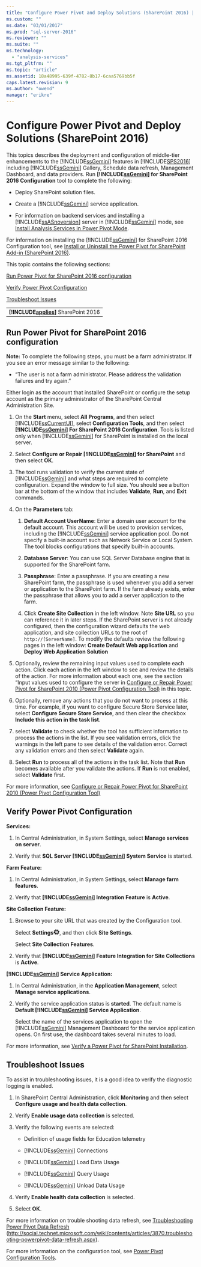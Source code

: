 ```yaml
---
title: "Configure Power Pivot and Deploy Solutions (SharePoint 2016) | Microsoft Docs"
ms.custom: ""
ms.date: "03/01/2017"
ms.prod: "sql-server-2016"
ms.reviewer: ""
ms.suite: ""
ms.technology: 
  - "analysis-services"
ms.tgt_pltfrm: ""
ms.topic: "article"
ms.assetid: 18a48995-639f-4782-8b17-6caa5769bb5f
caps.latest.revision: 9
ms.author: "owend"
manager: "erikre"
---
```

# Configure Power Pivot and Deploy Solutions (SharePoint 2016)
  This topics describes the deployment and configuration of middle-tier enhancements to the [!INCLUDE[ssGemini](../../../../a9notintoc/includes/ssgemini-md.md)] features in [!INCLUDE[SPS2016](../../../../analysis-services/instances/install/windows/includes/sps2016-md.md)] including [!INCLUDE[ssGemini](../../../../a9notintoc/includes/ssgemini-md.md)] Gallery, Schedule data refresh, Management Dashboard, and data providers. Run **[!INCLUDE[ssGemini](../../../../a9notintoc/includes/ssgemini-md.md)] for SharePoint 2016 Configuration** tool to complete the following:  
  
-   Deploy SharePoint solution files.  
  
-   Create a [!INCLUDE[ssGemini](../../../../a9notintoc/includes/ssgemini-md.md)] service application.  
  
-   For information on backend services and installing a [!INCLUDE[ssASnoversion](../../../../a9notintoc/includes/ssasnoversion-md.md)] server in [!INCLUDE[ssGemini](../../../../a9notintoc/includes/ssgemini-md.md)] mode, see [Install Analysis Services in Power Pivot Mode](../../../../analysis-services/instances/install/windows/install-analysis-services-in-power-pivot-mode.md).  
  
 For information on installing the [!INCLUDE[ssGemini](../../../../a9notintoc/includes/ssgemini-md.md)] for SharePoint 2016 Configuration tool, see [Install or Uninstall the Power Pivot for SharePoint Add-in (SharePoint 2016)](../../../../analysis-services/instances/install/windows/install-or-uninstall-the-power-pivot-for-sharepoint-add-in-sharepoint-2016.md).  
  
 This topic contains the following sections:  
  
 [Run Power Pivot for SharePoint 2016 configuration](#bkmk_run_configuration_tool)  
  
 [Verify Power Pivot Configuration](#bkmk_verify_powerpivot)  
  
 [Troubleshoot Issues](#bkmk_troubleshoot_issues)  
  
||  
|-|  
|**[!INCLUDE[applies](../../../../a9retired/includes/applies-md.md)]**  SharePoint 2016|  
  
##  <a name="bkmk_run_configuration_tool"></a> Run Power Pivot for SharePoint 2016 configuration  
 **Note:** To complete the following steps, you must be a farm administrator. If you see an error message similar to the following:  
  
-   “The user is not a farm administrator. Please address the validation failures and try again.”  
  
 Either login as the account that installed SharePoint or configure the setup account as the primary administrator of the SharePoint Central Administration Site.  
  
1.  On the **Start** menu, select **All Programs**, and then select [!INCLUDE[ssCurrentUI](../../../../a9notintoc/includes/sscurrentui-md.md)], select **Configuration Tools**, and then select **[!INCLUDE[ssGemini](../../../../a9notintoc/includes/ssgemini-md.md)] For SharePoint 2016 Configuration**. Tools is listed only when [!INCLUDE[ssGemini](../../../../a9notintoc/includes/ssgemini-md.md)] for SharePoint is installed on the local server.  
  
2.  Select **Configure or Repair [!INCLUDE[ssGemini](../../../../a9notintoc/includes/ssgemini-md.md)] for SharePoint** and then select **OK**.  
  
3.  The tool runs validation to verify the current state of [!INCLUDE[ssGemini](../../../../a9notintoc/includes/ssgemini-md.md)] and what steps are required to complete configuration. Expand the window to full size. You should see a button bar at the bottom of the window that includes **Validate**, **Run**, and **Exit** commands.  
  
4.  On the **Parameters** tab:  
  
    1.  **Default Account UserName**: Enter a domain user account for the default account. This account will be used to provision services, including the [!INCLUDE[ssGemini](../../../../a9notintoc/includes/ssgemini-md.md)] service application pool. Do not specify a built-in account such as Network Service or Local System. The tool blocks configurations that specify built-in accounts.  
  
    2.  **Database Server**: You can use SQL Server Database engine that is supported for the SharePoint farm.  
  
    3.  **Passphrase**: Enter a passphrase. If you are creating a new SharePoint farm, the passphrase is used whenever you add a server or application to the SharePoint farm. If the farm already exists, enter the passphrase that allows you to add a server application to the farm.  
  
    4.  Click **Create Site Collection** in the left window. Note **Site URL** so you can reference it in later steps. If the SharePoint server is not already configured, then the configuration wizard defaults the web application, and site collection URLs to the root of `http://[ServerName]`. To modify the defaults review the following pages in the left window: **Create Default Web application** and **Deploy Web Application Solution**  
  
5.  Optionally, review the remaining input values used to complete each action. Click each action in the left window to see and review the details of the action. For more information about each one, see the section “Input values used to configure the server in [Configure or Repair Power Pivot for SharePoint 2010 (Power Pivot Configuration Tool)](http://msdn.microsoft.com/en-us/d61f49c5-efaa-4455-98f2-8c293fa50046) in this topic.  
  
6.  Optionally, remove any actions that you do not want to process at this time. For example, if you want to configure Secure Store Service later, select **Configure Secure Store Service**, and then clear the checkbox **Include this action in the task list**.  
  
7.  select **Validate** to check whether the tool has sufficient information to process the actions in the list. If you see validation errors, click the warnings in the left pane to see details of the validation error. Correct any validation errors and then select **Validate** again.  
  
8.  Select **Run** to process all of the actions in the task list. Note that **Run** becomes available after you validate the actions. If **Run** is not enabled, select **Validate** first.  
  
 For more information, see [Configure or Repair Power Pivot for SharePoint 2010 (Power Pivot Configuration Tool)](http://msdn.microsoft.com/en-us/d61f49c5-efaa-4455-98f2-8c293fa50046)  
  
##  <a name="bkmk_verify_powerpivot"></a> Verify Power Pivot Configuration  
 **Services:**  
  
1.  In Central Administration, in System Settings, select **Manage services on server**.  
  
2.  Verify that **SQL Server [!INCLUDE[ssGemini](../../../../a9notintoc/includes/ssgemini-md.md)] System Service** is started.  
  
 **Farm Feature:**  
  
1.  In Central Administration, in System Settings, select **Manage farm features**.  
  
2.  Verify that **[!INCLUDE[ssGemini](../../../../a9notintoc/includes/ssgemini-md.md)] Integration Feature** is **Active**.  
  
 **Site Collection Feature:**  
  
1.  Browse to your site URL that was created by the Configuration tool.  
  
     Select **Settings**![SharePoint Settings](../../../../a9retired/media/as-sharepoint2013-settings-gear.gif "SharePoint Settings"), and then click **Site Settings**.  
  
     Select **Site Collection Features**.  
  
2.  Verify that **[!INCLUDE[ssGemini](../../../../a9notintoc/includes/ssgemini-md.md)] Feature Integration for Site Collections** is **Active**.  
  
 **[!INCLUDE[ssGemini](../../../../a9notintoc/includes/ssgemini-md.md)] Service Application:**  
  
1.  In Central Administration, in the **Application Management**, select **Manage service applications**.  
  
2.  Verify the service application status is **started**. The default name is **Default [!INCLUDE[ssGemini](../../../../a9notintoc/includes/ssgemini-md.md)] Service Application**.  
  
     Select the name of the services application to open the [!INCLUDE[ssGemini](../../../../a9notintoc/includes/ssgemini-md.md)] Management Dashboard for the service application opens. On first use, the dashboard takes several minutes to load.  
  
 For more information, see [Verify a Power Pivot for SharePoint Installation](../../../../analysis-services/instances/install/windows/verify-a-power-pivot-for-sharepoint-installation.md).  
  
##  <a name="bkmk_troubleshoot_issues"></a> Troubleshoot Issues  
 To assist in troubleshooting issues, it is a good idea to verify the diagnostic logging is enabled.  
  
1.  In SharePoint Central Administration, click **Monitoring** and then select **Configure usage and health data collection**.  
  
2.  Verify **Enable usage data collection** is selected.  
  
3.  Verify the following events are selected:  
  
    -   Definition of usage fields for Education telemetry  
  
    -   [!INCLUDE[ssGemini](../../../../a9notintoc/includes/ssgemini-md.md)] Connections  
  
    -   [!INCLUDE[ssGemini](../../../../a9notintoc/includes/ssgemini-md.md)] Load Data Usage  
  
    -   [!INCLUDE[ssGemini](../../../../a9notintoc/includes/ssgemini-md.md)] Query Usage  
  
    -   [!INCLUDE[ssGemini](../../../../a9notintoc/includes/ssgemini-md.md)] Unload Data Usage  
  
4.  Verify **Enable health data collection** is selected.  
  
5.  Select **OK**.  
  
 For more information on trouble shooting data refresh, see [Troubleshooting Power Pivot Data Refresh](http://social.technet.microsoft.com/wiki/contents/articles/3870.troubleshooting-powerpivot-data-refresh.aspx) (http://social.technet.microsoft.com/wiki/contents/articles/3870.troubleshooting-powerpivot-data-refresh.aspx).  
  
 For more information on the configuration tool, see [Power Pivot Configuration Tools](../../../../analysis-services/power-pivot-sharepoint/power-pivot-configuration-tools.md).  
  
  
